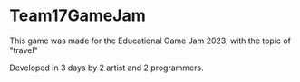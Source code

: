 # Team17GameJam

This game was made for the Educational Game Jam 2023, with the topic of "travel"

Developed in 3 days by 2 artist and 2 programmers.
